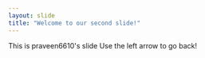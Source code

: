 ```yaml
---
layout: slide
title: "Welcome to our second slide!"
---
```

This is praveen6610's slide
Use the left arrow to go back!